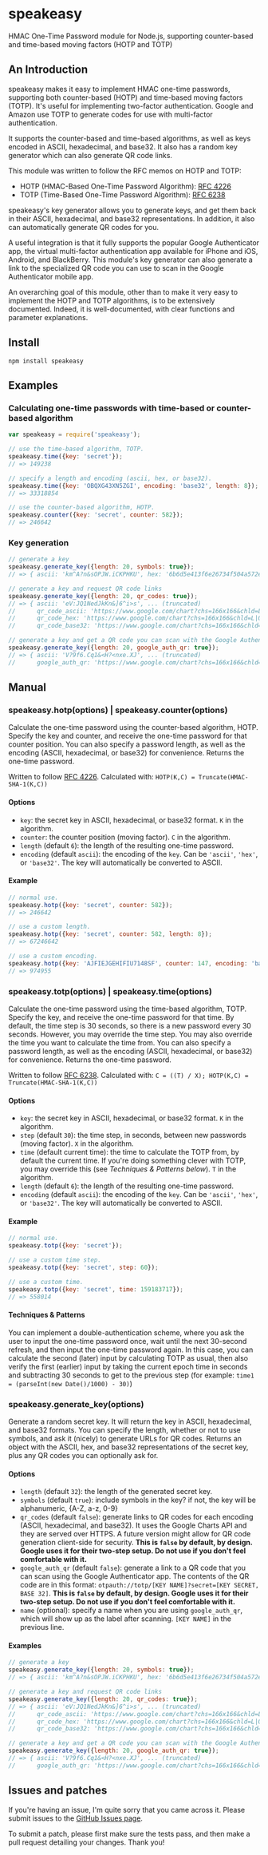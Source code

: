 # speakeasy

HMAC One-Time Password module for Node.js, supporting counter-based and time-based moving factors (HOTP and TOTP)

## An Introduction

speakeasy makes it easy to implement HMAC one-time passwords, supporting both counter-based (HOTP) and time-based moving factors (TOTP). It's useful for implementing two-factor authentication. Google and Amazon use TOTP to generate codes for use with multi-factor authentication.

It supports the counter-based and time-based algorithms, as well as keys encoded in ASCII, hexadecimal, and base32. It also has a random key generator which can also generate QR code links.

This module was written to follow the RFC memos on HOTP and TOTP:

* HOTP (HMAC-Based One-Time Password Algorithm): [RFC 4226](http:tools.ietf.org/html/rfc4226)
* TOTP (Time-Based One-Time Password Algorithm): [RFC 6238](http:tools.ietf.org/html/rfc6238)

speakeasy's key generator allows you to generate keys, and get them back in their ASCII, hexadecimal, and base32 representations. In addition, it also can automatically generate QR codes for you.

A useful integration is that it fully supports the popular Google Authenticator app, the virtual multi-factor authentication app available for iPhone and iOS, Android, and BlackBerry. This module's key generator can also generate a link to the specialized QR code you can use to scan in the Google Authenticator mobile app.

An overarching goal of this module, other than to make it very easy to implement the HOTP and TOTP algorithms, is to be extensively documented. Indeed, it is well-documented, with clear functions and parameter explanations.

## Install

```
npm install speakeasy
```

## Examples

### Calculating one-time passwords with time-based or counter-based algorithm

```javascript
var speakeasy = require('speakeasy');

// use the time-based algorithm, TOTP.
speakeasy.time({key: 'secret'});
// => 149238

// specify a length and encoding (ascii, hex, or base32).
speakeasy.time({key: 'OBQXG43XN5ZGI', encoding: 'base32', length: 8});
// => 33318854

// use the counter-based algorithm, HOTP.
speakeasy.counter({key: 'secret', counter: 582});
// => 246642
```

### Key generation

```javascript
// generate a key
speakeasy.generate_key({length: 20, symbols: true});
// => { ascii: 'km^A?n&sOPJW.iCKPHKU', hex: '6b6d5e413f6e26734f504a572e69434b50484b55', base32: 'NNWV4QJ7NYTHGT2QJJLS42KDJNIEQS2V' }

// generate a key and request QR code links
speakeasy.generate_key({length: 20, qr_codes: true});
// => { ascii: 'eV:JQ1NedJkKn&]6^i>s', ... (truncated)
//      qr_code_ascii: 'https://www.google.com/chart?chs=166x166&chld=L|0&cht=qr&chl=eV%3AJQ1NedJkKn%26%5D6%5Ei%3Es',
//      qr_code_hex: 'https://www.google.com/chart?chs=166x166&chld=L|0&cht=qr&chl=65563a4a51314e65644a6b4b6e265d365e693e73',
//      qr_code_base32: 'https://www.google.com/chart?chs=166x166&chld=L|0&cht=qr&chl=MVLDUSSRGFHGKZCKNNFW4JS5GZPGSPTT' }

// generate a key and get a QR code you can scan with the Google Authenticator app
speakeasy.generate_key({length: 20, google_auth_qr: true});
// => { ascii: 'V?9f6.Cq1&<H?<nxe.XJ', ... (truncated)
//      google_auth_qr: 'https://www.google.com/chart?chs=166x166&chld=L|0&cht=qr&chl=otpauth://totp/SecretKey%3Fsecret=KY7TSZRWFZBXCMJGHRED6PDOPBSS4WCK' }
```

## Manual

### speakeasy.hotp(options) | speakeasy.counter(options)

Calculate the one-time password using the counter-based algorithm, HOTP. Specify the key and counter, and receive the one-time password for that counter position. You can also specify a password length, as well as the encoding (ASCII, hexadecimal, or base32) for convenience. Returns the one-time password.

Written to follow [RFC 4226](http://tools.ietf.org/html/rfc4226). Calculated with: `HOTP(K,C) = Truncate(HMAC-SHA-1(K,C))`

#### Options

* `key`: the secret key in ASCII, hexadecimal, or base32 format. `K` in the algorithm.
* `counter`: the counter position (moving factor). `C` in the algorithm.
* `length` (default `6`): the length of the resulting one-time password.
* `encoding` (default `ascii`): the encoding of the `key`. Can be `'ascii'`, `'hex'`, or `'base32'`. The key will automatically be converted to ASCII.

#### Example

```javascript
// normal use.
speakeasy.hotp({key: 'secret', counter: 582});
// => 246642

// use a custom length.
speakeasy.hotp({key: 'secret', counter: 582, length: 8});
// => 67246642

// use a custom encoding.
speakeasy.hotp({key: 'AJFIEJGEHIFIU7148SF', counter: 147, encoding: 'base32'});
// => 974955
```

### speakeasy.totp(options) | speakeasy.time(options)

Calculate the one-time password using the time-based algorithm, TOTP. Specify the key, and receive the one-time password for that time. By default, the time step is 30 seconds, so there is a new password every 30 seconds. However, you may override the time step. You may also override the time you want to calculate the time from. You can also specify a password length, as well as the encoding (ASCII, hexadecimal, or base32) for convenience. Returns the one-time password.

Written to follow [RFC 6238](http://tools.ietf.org/html/rfc6238). Calculated with: `C = ((T) / X); HOTP(K,C) = Truncate(HMAC-SHA-1(K,C))`

#### Options

* `key`: the secret key in ASCII, hexadecimal, or base32 format. `K` in the algorithm.
* `step` (default `30`): the time step, in seconds, between new passwords (moving factor). `X` in the algorithm.
* `time` (default current time): the time to calculate the TOTP from, by default the current time. If you're doing something clever with TOTP, you may override this (see *Techniques & Patterns below*). `T` in the algorithm.
* `length` (default `6`): the length of the resulting one-time password.
* `encoding` (default `ascii`): the encoding of the `key`. Can be `'ascii'`, `'hex'`, or `'base32'`. The key will automatically be converted to ASCII.

#### Example

```javascript
// normal use.
speakeasy.totp({key: 'secret'});

// use a custom time step.
speakeasy.totp({key: 'secret', step: 60});

// use a custom time.
speakeasy.totp({key: 'secret', time: 159183717});
// => 558014
```

#### Techniques & Patterns

You can implement a double-authentication scheme, where you ask the user to input the one-time password once, wait until the next 30-second refresh, and then input the one-time password again. In this case, you can calculate the second (later) input by calculating TOTP as usual, then also verify the first (earlier) input by taking the current epoch time in seconds and subtracting 30 seconds to get to the previous step (for example: `time1 = (parseInt(new Date()/1000) - 30)`)

### speakeasy.generate_key(options)

Generate a random secret key. It will return the key in ASCII, hexadecimal, and base32 formats. You can specify the length, whether or not to use symbols, and ask it (nicely) to generate URLs for QR codes. Returns an object with the ASCII, hex, and base32 representations of the secret key, plus any QR codes you can optionally ask for.

#### Options

* `length` (default `32`): the length of the generated secret key.
* `symbols` (default `true`): include symbols in the key? if not, the key will be alphanumeric, {A-Z, a-z, 0-9}
* `qr_codes` (default `false`): generate links to QR codes for each encoding (ASCII, hexadecimal, and base32). It uses the Google Charts API and they are served over HTTPS. A future version might allow for QR code generation client-side for security. **This is `false` by default, by design. Google uses it for their two-step setup. Do not use if you don't feel comfortable with it.**
* `google_auth_qr` (default `false`): generate a link to a QR code that you can scan using the Google Authenticator app. The contents of the QR code are in this format: `otpauth://totp/[KEY NAME]?secret=[KEY SECRET, BASE 32]`. **This is `false` by default, by design. Google uses it for their two-step setup. Do not use if you don't feel comfortable with it.** 
* `name` (optional): specify a name when you are using `google_auth_qr`, which will show up as the label after scanning. `[KEY NAME]` in the previous line.

#### Examples

```javascript
// generate a key
speakeasy.generate_key({length: 20, symbols: true});
// => { ascii: 'km^A?n&sOPJW.iCKPHKU', hex: '6b6d5e413f6e26734f504a572e69434b50484b55', base32: 'NNWV4QJ7NYTHGT2QJJLS42KDJNIEQS2V' }

// generate a key and request QR code links
speakeasy.generate_key({length: 20, qr_codes: true});
// => { ascii: 'eV:JQ1NedJkKn&]6^i>s', ... (truncated)
//      qr_code_ascii: 'https://www.google.com/chart?chs=166x166&chld=L|0&cht=qr&chl=eV%3AJQ1NedJkKn%26%5D6%5Ei%3Es',
//      qr_code_hex: 'https://www.google.com/chart?chs=166x166&chld=L|0&cht=qr&chl=65563a4a51314e65644a6b4b6e265d365e693e73',
//      qr_code_base32: 'https://www.google.com/chart?chs=166x166&chld=L|0&cht=qr&chl=MVLDUSSRGFHGKZCKNNFW4JS5GZPGSPTT' }

// generate a key and get a QR code you can scan with the Google Authenticator app
speakeasy.generate_key({length: 20, google_auth_qr: true});
// => { ascii: 'V?9f6.Cq1&<H?<nxe.XJ', ... (truncated)
//      google_auth_qr: 'https://www.google.com/chart?chs=166x166&chld=L|0&cht=qr&chl=otpauth://totp/SecretKey%3Fsecret=KY7TSZRWFZBXCMJGHRED6PDOPBSS4WCK' }
```

## Issues and patches

If you're having an issue, I'm quite sorry that you came across it. Please submit issues to the [GitHub Issues page](https://github.com/markbao/speakeasy/issues).

To submit a patch, please first make sure the tests pass, and then make a pull request detailing your changes. Thank you!
